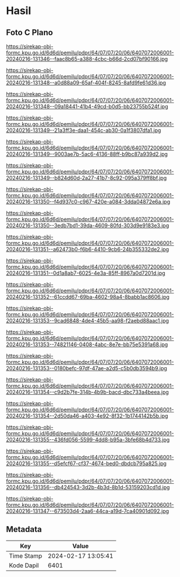 # Hasil

## Foto C Plano

https://sirekap-obj-formc.kpu.go.id/6d6d/pemilu/pdpr/64/07/07/20/06/6407072006001-20240216-131346--faac8b65-a388-4cbc-b66d-2cd07bf90166.jpg

https://sirekap-obj-formc.kpu.go.id/6d6d/pemilu/pdpr/64/07/07/20/06/6407072006001-20240216-131348--a0d88a09-65af-404f-8245-8afd9fe61d36.jpg

https://sirekap-obj-formc.kpu.go.id/6d6d/pemilu/pdpr/64/07/07/20/06/6407072006001-20240216-131348--09a18441-41b4-49cd-b0d5-bb23755b524f.jpg

https://sirekap-obj-formc.kpu.go.id/6d6d/pemilu/pdpr/64/07/07/20/06/6407072006001-20240216-131349--21a3ff3e-daa1-454c-ab30-0a1f3807dfa1.jpg

https://sirekap-obj-formc.kpu.go.id/6d6d/pemilu/pdpr/64/07/07/20/06/6407072006001-20240216-131349--9003ae7b-5ac6-4136-88ff-b9bc87a939d2.jpg

https://sirekap-obj-formc.kpu.go.id/6d6d/pemilu/pdpr/64/07/07/20/06/6407072006001-20240216-131349--b824d60d-2a27-41b7-8c92-095a379ff8bf.jpg

https://sirekap-obj-formc.kpu.go.id/6d6d/pemilu/pdpr/64/07/07/20/06/6407072006001-20240216-131350--f4d937c0-c967-420e-a084-3dda04872e6a.jpg

https://sirekap-obj-formc.kpu.go.id/6d6d/pemilu/pdpr/64/07/07/20/06/6407072006001-20240216-131350--3edb7bd1-39da-4609-80fd-303d9e9183e3.jpg

https://sirekap-obj-formc.kpu.go.id/6d6d/pemilu/pdpr/64/07/07/20/06/6407072006001-20240216-131351--a62473b0-f6b6-4410-9cb6-24b355332de2.jpg

https://sirekap-obj-formc.kpu.go.id/6d6d/pemilu/pdpr/64/07/07/20/06/6407072006001-20240216-131351--0d1a8ab7-6025-4e3a-85ff-8967a0d7201d.jpg

https://sirekap-obj-formc.kpu.go.id/6d6d/pemilu/pdpr/64/07/07/20/06/6407072006001-20240216-131352--61ccdd67-69ba-4602-98a4-8babb1ac8606.jpg

https://sirekap-obj-formc.kpu.go.id/6d6d/pemilu/pdpr/64/07/07/20/06/6407072006001-20240216-131353--9cad6848-4de4-45b5-aa98-f2aebd88aac1.jpg

https://sirekap-obj-formc.kpu.go.id/6d6d/pemilu/pdpr/64/07/07/20/06/6407072006001-20240216-131353--74821146-0408-4abc-8e7e-bb75e5391a68.jpg

https://sirekap-obj-formc.kpu.go.id/6d6d/pemilu/pdpr/64/07/07/20/06/6407072006001-20240216-131353--0180befc-97df-47ae-a2d5-c5b0db3594b9.jpg

https://sirekap-obj-formc.kpu.go.id/6d6d/pemilu/pdpr/64/07/07/20/06/6407072006001-20240216-131354--c9d2b7fe-314b-4b9b-bacd-dbc733a4beea.jpg

https://sirekap-obj-formc.kpu.go.id/6d6d/pemilu/pdpr/64/07/07/20/06/6407072006001-20240216-131354--2d50da46-a403-4e92-8f32-1b1744142b5b.jpg

https://sirekap-obj-formc.kpu.go.id/6d6d/pemilu/pdpr/64/07/07/20/06/6407072006001-20240216-131355--436fd056-5599-4dd8-b95a-3bfe68b4d733.jpg

https://sirekap-obj-formc.kpu.go.id/6d6d/pemilu/pdpr/64/07/07/20/06/6407072006001-20240216-131355--d5efcf67-cf37-4674-bed0-dbdcb795a825.jpg

https://sirekap-obj-formc.kpu.go.id/6d6d/pemilu/pdpr/64/07/07/20/06/6407072006001-20240216-131356--db424543-3d2b-4b3d-8b1d-53159203cd1d.jpg

https://sirekap-obj-formc.kpu.go.id/6d6d/pemilu/pdpr/64/07/07/20/06/6407072006001-20240216-131347--673503d4-2aa6-44ca-a19d-7ca40901d092.jpg


## Metadata

| Key        | Value               |
| ---------- | ------------------- |
| Time Stamp | 2024-02-17 13:05:41 |
| Kode Dapil | 6401                |



